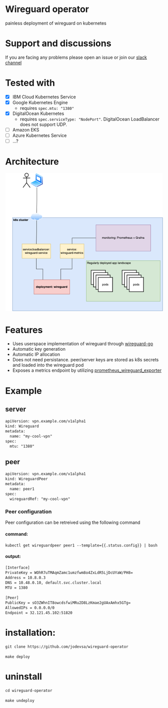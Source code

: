 # Wireguard operator
painless deployment of wireguard on kubernetes

# Support and discussions

If you are facing any problems please open an issue or join our [slack channel](https://join.slack.com/t/wireguard-operator/shared_invite/zt-144xd8ufl-NvH_T82QA0lrP3q0ECTdYA)

# Tested with
- [x] IBM Cloud Kubernetes Service
- [x] Google Kubernetes Engine
  * requires `spec.mtu: "1380"`
- [x] DigitalOcean Kubernetes
  * requires `spec.serviceType: "NodePort"`. DigitalOcean LoadBalancer does not support UDP. 
- [ ] Amazon EKS
- [ ] Azure Kubernetes Service
- [ ] ...?

# Architecture 

![alt text](./readme/main.png)
# Features 
* Uses userspace implementation of wireguard through [wireguard-go](https://github.com/WireGuard/wireguard-go) 
* Automatic key generation
* Automatic IP allocation
* Does not need persistance. peer/server keys are stored as k8s secrets and loaded into the wireguard pod
* Exposes a metrics endpoint by utilizing [prometheus_wireguard_exporter](https://github.com/MindFlavor/prometheus_wireguard_exporter)

# Example

## server 
```
apiVersion: vpn.example.com/v1alpha1
kind: Wireguard
metadata:
  name: "my-cool-vpn"
spec:
  mtu: "1380"
```


## peer

```
apiVersion: vpn.example.com/v1alpha1
kind: WireguardPeer
metadata:
  name: peer1
spec:
  wireguardRef: "my-cool-vpn"

```



### Peer configuration

Peer configuration can be retreived using the following command
#### command:
```
kubectl get wireguardpeer peer1 --template={{.status.config}} | bash
```
#### output:
```
[Interface]
PrivateKey = WOhR7uTMAqmZamc1umzfwm8o4ZxLdR5LjDcUYaW/PH8=
Address = 10.8.0.3
DNS = 10.48.0.10, default.svc.cluster.local
MTU = 1380

[Peer]
PublicKey = sO3ZWhnIT8owcdsfwiMRu2D8LzKmae2gUAxAmhx5GTg=
AllowedIPs = 0.0.0.0/0
Endpoint = 32.121.45.102:51820
```


# installation: 
```
git clone https://github.com/jodevsa/wireguard-operator

make deploy
```



# uninstall
```
cd wireguard-operator

make undeploy
```
